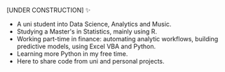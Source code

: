 [UNDER CONSTRUCTION] :sparkles:

- A uni student into Data Science, Analytics and Music.
- Studying a Master's in Statistics, mainly using R.
- Working part-time in finance: automating analytic workflows, building predictive models, using Excel VBA and Python.
- Learning more Python in my free time.
- Here to share code from uni and personal projects.

<!---
xiancaicai/xiancaicai is a ✨ special ✨ repository because its `README.md` (this file) appears on your GitHub profile.
You can click the Preview link to take a look at your changes.
--->
